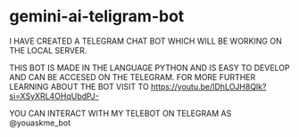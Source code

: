 # gemini-ai-teligram-bot

I HAVE CREATED A TELEGRAM CHAT BOT WHICH WILL BE WORKING ON THE LOCAL SERVER.

THIS BOT IS MADE IN THE LANGUAGE PYTHON AND IS EASY TO DEVELOP AND CAN BE ACCESED ON THE TELEGRAM.
FOR MORE FURTHER LEARNING  ABOUT THE BOT VISIT TO 
https://youtu.be/IDhLOJH8Qlk?si=XSyXRL4OHqUbdPJ-


YOU CAN INTERACT WITH MY TELEBOT ON TELEGRAM AS @youaskme_bot
